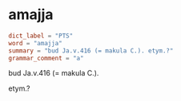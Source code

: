 # amajja

``` toml
dict_label = "PTS"
word = "amajja"
summary = "bud Ja.v.416 (= makula C.). etym.?"
grammar_comment = "a"
```

bud Ja.v.416 (= makula C.).

etym.?

